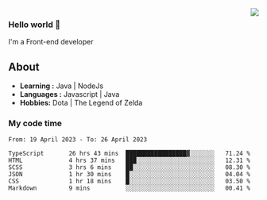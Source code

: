 <img align='right' src="https://github-readme-stats.vercel.app/api?username=jumodada&show_icons=true&theme=vue">

### Hello world 👋

I'm a Front-end developer 
    
## About
-  **Learning :** Java | NodeJs
-  **Languages :** Javascript | Java
-  **Hobbies:** Dota | The Legend of Zelda

### My code time

<!--START_SECTION:waka-->

```text
From: 19 April 2023 - To: 26 April 2023

TypeScript       26 hrs 43 mins  █████████████████▓░░░░░░░   71.24 %
HTML             4 hrs 37 mins   ███░░░░░░░░░░░░░░░░░░░░░░   12.31 %
SCSS             3 hrs 6 mins    ██░░░░░░░░░░░░░░░░░░░░░░░   08.30 %
JSON             1 hr 30 mins    █░░░░░░░░░░░░░░░░░░░░░░░░   04.04 %
CSS              1 hr 18 mins    █░░░░░░░░░░░░░░░░░░░░░░░░   03.50 %
Markdown         9 mins          ░░░░░░░░░░░░░░░░░░░░░░░░░   00.41 %
```

<!--END_SECTION:waka-->
